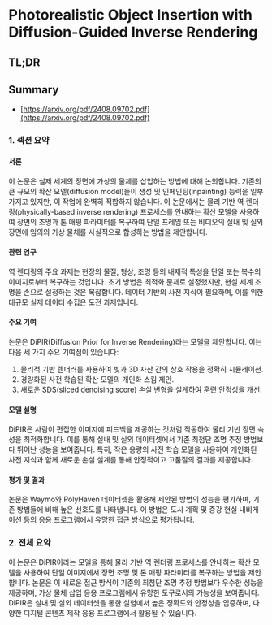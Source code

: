 # Photorealistic Object Insertion with Diffusion-Guided Inverse Rendering
## TL;DR
## Summary
- [https://arxiv.org/pdf/2408.09702.pdf](https://arxiv.org/pdf/2408.09702.pdf)

### 1. 섹션 요약

#### 서론

이 논문은 실제 세계의 장면에 가상의 물체를 삽입하는 방법에 대해 논의합니다. 기존의 큰 규모의 확산 모델(diffusion model)들이 생성 및 인페인팅(inpainting) 능력을 일부 가지고 있지만, 이 작업에 완벽히 적합하지 않습니다. 이 논문에서는 물리 기반 역 렌더링(physically-based inverse rendering) 프로세스를 안내하는 확산 모델을 사용하여 장면의 조명과 톤 매핑 파라미터를 복구하여 단일 프레임 또는 비디오의 실내 및 실외 장면에 임의의 가상 물체를 사실적으로 합성하는 방법을 제안합니다.

#### 관련 연구

역 렌더링의 주요 과제는 현장의 물질, 형상, 조명 등의 내재적 특성을 단일 또는 복수의 이미지로부터 복구하는 것입니다. 초기 방법은 최적화 문제로 설정했지만, 현실 세계 조명을 손으로 설정하는 것은 복잡합니다. 데이터 기반의 사전 지식이 필요하며, 이를 위한 대규모 실제 데이터 수집은 도전 과제입니다.

#### 주요 기여

논문은 DiPIR(Diffusion Prior for Inverse Rendering)라는 모델을 제안합니다. 이는 다음 세 가지 주요 기여점이 있습니다:
1. 물리적 기반 렌더러를 사용하여 빛과 3D 자산 간의 상호 작용을 정확히 시뮬레이션.
2. 경량화된 사전 학습된 확산 모델의 개인화 스킴 제안.
3. 새로운 SDS(sliced denoising score) 손실 변형을 설계하여 훈련 안정성을 개선.

#### 모델 설명

DiPIR은 사람이 편집한 이미지에 피드백을 제공하는 것처럼 작동하여 물리 기반 장면 속성을 최적화합니다. 이를 통해 실내 및 실외 데이터셋에서 기존 최첨단 조명 추정 방법보다 뛰어난 성능을 보여줍니다. 특히, 작은 용량의 사전 학습 모델을 사용하여 개인화된 사전 지식과 함께 새로운 손실 설계를 통해 안정적이고 고품질의 결과를 제공합니다.

#### 평가 및 결과

논문은 Waymo와 PolyHaven 데이터셋을 활용해 제안된 방법의 성능을 평가하며, 기존 방법들에 비해 높은 선호도를 나타냅니다. 이 방법은 도시 계획 및 증강 현실 내비게이션 등의 응용 프로그램에서 유망한 접근 방식으로 평가됩니다.

### 2. 전체 요약

이 논문은 DiPIR이라는 모델을 통해 물리 기반 역 렌더링 프로세스를 안내하는 확산 모델을 사용하여 단일 이미지에서 장면 조명 및 톤 매핑 파라미터를 복구하는 방법을 제안합니다. 논문은 이 새로운 접근 방식이 기존의 최첨단 조명 추정 방법보다 우수한 성능을 제공하며, 가상 물체 삽입 응용 프로그램에서 유망한 도구로서의 가능성을 보여줍니다. DiPIR은 실내 및 실외 데이터셋을 통한 실험에서 높은 정확도와 안정성을 입증하며, 다양한 디지털 콘텐츠 제작 응용 프로그램에서 활용될 수 있습니다.